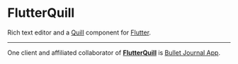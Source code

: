 # FlutterQuill

Rich text editor and a [Quill] component for [Flutter].



---


One client and affiliated collaborator of **[FlutterQuill]** is [Bullet Journal App].

[Quill]: https://quilljs.com
[Flutter]: https://github.com/flutter/flutter
[Bullet Journal App]: https://bulletjournal.us/home/index.html
[FlutterQuill]: https://pub.dev/packages/flutter_quill
